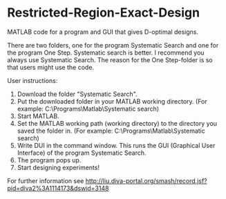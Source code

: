 # Restricted-Region-Exact-Design
MATLAB code for a program and GUI that gives D-optimal designs.

There are two folders, one for the program Systematic Search and one for the program One Step.
Systematic search is better. I recommend you always use Systematic Search. The reason for the One Step-folder is so that users might use the code. 

User instructions:
1) Download the folder "Systematic Search".
2) Put the downloaded folder in your MATLAB working directory. (For example: C:\Programs\Matlab\Systematic search)
3) Start MATLAB.
4) Set the MATLAB working path (working directory) to the directory you saved the folder in. (For example: C:\Programs\Matlab\Systematic search)
5) Write DUI in the command window. This runs the GUI (Graphical User Interface) of the program Systematic Search.
6) The program pops up.
7) Start designing experiments!

For further information see http://liu.diva-portal.org/smash/record.jsf?pid=diva2%3A1114173&dswid=3148
